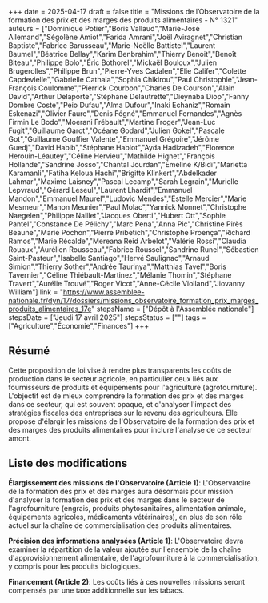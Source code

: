 +++
date = 2025-04-17
draft = false
title = "Missions de l’Observatoire de la formation des prix et des marges des produits alimentaires - N° 1321"
auteurs = ["Dominique Potier","Boris Vallaud","Marie-José Allemand","Ségolène Amiot","Farida Amrani","Joël Aviragnet","Christian Baptiste","Fabrice Barusseau","Marie-Noëlle Battistel","Laurent Baumel","Béatrice Bellay","Karim Benbrahim","Thierry Benoit","Benoît Biteau","Philippe Bolo","Éric Bothorel","Mickaël Bouloux","Julien Brugerolles","Philippe Brun","Pierre-Yves Cadalen","Elie Califer","Colette Capdevielle","Gabrielle Cathala","Sophia Chikirou","Paul Christophle","Jean-François Coulomme","Pierrick Courbon","Charles De Courson","Alain David","Arthur Delaporte","Stéphane Delautrette","Dieynaba Diop","Fanny Dombre Coste","Peio Dufau","Alma Dufour","Inaki Echaniz","Romain Eskenazi","Olivier Faure","Denis Fégné","Emmanuel Fernandes","Agnès Firmin Le Bodo","Moerani Frébault","Martine Froger","Jean-Luc Fugit","Guillaume Garot","Océane Godard","Julien Gokel","Pascale Got","Guillaume Gouffier Valente","Emmanuel Grégoire","Jérôme Guedj","David Habib","Stéphane Hablot","Ayda Hadizadeh","Florence Herouin-Léautey","Céline Hervieu","Mathilde Hignet","François Hollande","Sandrine Josso","Chantal Jourdan","Émeline K/Bidi","Marietta Karamanli","Fatiha Keloua Hachi","Brigitte Klinkert","Abdelkader Lahmar","Maxime Laisney","Pascal Lecamp","Sarah Legrain","Murielle Lepvraud","Gérard Leseul","Laurent Lhardit","Emmanuel Mandon","Emmanuel Maurel","Ludovic Mendes","Estelle Mercier","Marie Mesmeur","Manon Meunier","Paul Molac","Yannick Monnet","Christophe Naegelen","Philippe Naillet","Jacques Oberti","Hubert Ott","Sophie Pantel","Constance De Pélichy","Marc Pena","Anna Pic","Christine Pirès Beaune","Marie Pochon","Pierre Pribetich","Christophe Proença","Richard Ramos","Marie Récalde","Mereana Reid Arbelot","Valérie Rossi","Claudia Rouaux","Aurélien Rousseau","Fabrice Roussel","Sandrine Runel","Sébastien Saint-Pasteur","Isabelle Santiago","Hervé Saulignac","Arnaud Simion","Thierry Sother","Andrée Taurinya","Matthias Tavel","Boris Tavernier","Céline Thiébault-Martinez","Mélanie Thomin","Stéphane Travert","Aurélie Trouvé","Roger Vicot","Anne-Cécile Violland","Jiovanny William"]
link = "https://www.assemblee-nationale.fr/dyn/17/dossiers/missions_observatoire_formation_prix_marges_produits_alimentaires_17e"
stepsName = ["Dépôt à l'Assemblée nationale"]
stepsDate = ["Jeudi 17 avril 2025"]
stepsStatus = [""]
tags = ["Agriculture","Économie","Finances"]
+++

## Résumé

Cette proposition de loi vise à rendre plus transparents les coûts de production dans le secteur agricole, en particulier ceux liés aux fournisseurs de produits et équipements pour l'agriculture (agrofourniture). L'objectif est de mieux comprendre la formation des prix et des marges dans ce secteur, qui est souvent opaque, et d'analyser l'impact des stratégies fiscales des entreprises sur le revenu des agriculteurs. Elle propose d'élargir les missions de l'Observatoire de la formation des prix et des marges des produits alimentaires pour inclure l'analyse de ce secteur amont.

## Liste des modifications

**Élargissement des missions de l'Observatoire (Article 1)**: L'Observatoire de la formation des prix et des marges aura désormais pour mission d'analyser la formation des prix et des marges dans le secteur de l'agrofourniture (engrais, produits phytosanitaires, alimentation animale, équipements agricoles, médicaments vétérinaires), en plus de son rôle actuel sur la chaîne de commercialisation des produits alimentaires.

**Précision des informations analysées (Article 1)**: L'Observatoire devra examiner la répartition de la valeur ajoutée sur l'ensemble de la chaîne d'approvisionnement alimentaire, de l'agrofourniture à la commercialisation, y compris pour les produits biologiques.

**Financement (Article 2)**: Les coûts liés à ces nouvelles missions seront compensés par une taxe additionnelle sur les tabacs.
